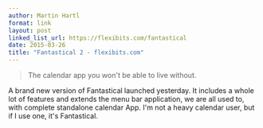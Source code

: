 ```yaml
---
author: Martin Hartl
format: link
layout: post
linked_list_url: https://flexibits.com/fantastical
date: 2015-03-26
title: "Fantastical 2 - flexibits.com"
---
```

>The calendar app you won't be able to live without.

A brand new version of Fantastical launched yesterday. It includes a whole lot of features and extends the menu bar application, we are all used to, with complete standalone calendar App. I'm not a heavy calendar user, but if I use one, it's Fantastical.

